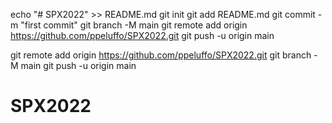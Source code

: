 echo "# SPX2022" >> README.md
git init
git add README.md
git commit -m "first commit"
git branch -M main
git remote add origin https://github.com/ppeluffo/SPX2022.git
git push -u origin main


git remote add origin https://github.com/ppeluffo/SPX2022.git
git branch -M main
git push -u origin main

# SPX2022

